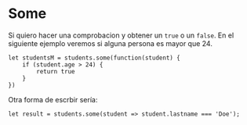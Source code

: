 # Some

Si quiero hacer una comprobacion y obtener un `true` o un `false`. 
 En el siguiente ejemplo veremos si alguna persona es mayor que 24.
~~~
let studentsM = students.some(function(student) {
    if (student.age > 24) {
        return true
    }
})
~~~
Otra forma de escrbir sería:
~~~
let result = students.some(student => student.lastname === 'Doe');
~~~

